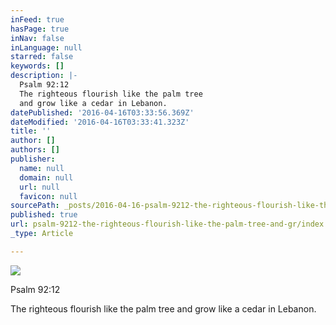 ```yaml
---
inFeed: true
hasPage: true
inNav: false
inLanguage: null
starred: false
keywords: []
description: |-
  Psalm 92:12
  The righteous flourish like the palm tree
  and grow like a cedar in Lebanon.
datePublished: '2016-04-16T03:33:56.369Z'
dateModified: '2016-04-16T03:33:41.323Z'
title: ''
author: []
authors: []
publisher:
  name: null
  domain: null
  url: null
  favicon: null
sourcePath: _posts/2016-04-16-psalm-9212-the-righteous-flourish-like-the-palm-tree-and-gr.md
published: true
url: psalm-9212-the-righteous-flourish-like-the-palm-tree-and-gr/index.html
_type: Article

---
```

![](https://the-grid-user-content.s3-us-west-2.amazonaws.com/9dab5497-c3d2-47fe-8640-4ae458fc8fba.jpg)

Psalm 92:12 

The righteous flourish like the palm tree
and grow like a cedar in Lebanon.
